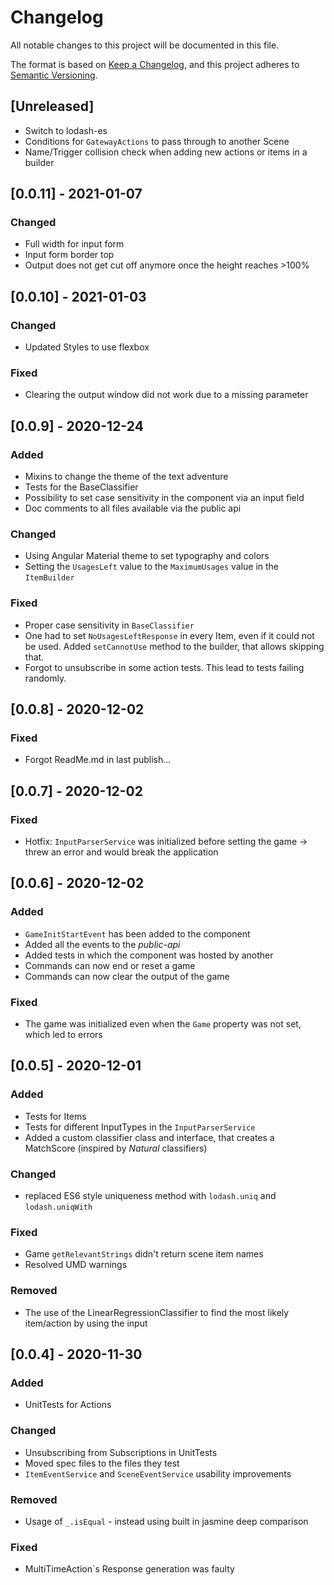 # Changelog #

All notable changes to this project will be documented in this file.

The format is based on [Keep a Changelog](https://keepachangelog.com/en/1.0.0/),
and this project adheres to [Semantic Versioning](https://semver.org/spec/v2.0.0.html).

## [Unreleased] ##

- Switch to lodash-es
- Conditions for `GatewayActions` to pass through to another Scene
- Name/Trigger collision check when adding new actions or items in a builder

## [0.0.11] - 2021-01-07 ##

### Changed ###

- Full width for input form
- Input form border top
- Output does not get cut off anymore once the height reaches >100%

## [0.0.10] - 2021-01-03 ##

### Changed ###

- Updated Styles to use flexbox

### Fixed ###

- Clearing the output window did not work due to a missing parameter

## [0.0.9] - 2020-12-24 ##

### Added ###

- Mixins to change the theme of the text adventure
- Tests for the BaseClassifier
- Possibility to set case sensitivity in the component via an input field
- Doc comments to all files available via the public api

### Changed ###

- Using Angular Material theme to set typography and colors
- Setting the `UsagesLeft` value to the `MaximumUsages` value in the `ItemBuilder`

### Fixed ###

- Proper case sensitivity in `BaseClassifier`
- One had to set `NoUsagesLeftResponse` in every Item, even if it could not be used. Added `setCannotUse` method to the builder, that allows skipping that.
- Forgot to unsubscribe in some action tests. This lead to tests failing randomly.

## [0.0.8] - 2020-12-02 ##

### Fixed ###

- Forgot ReadMe.md in last publish...

## [0.0.7] - 2020-12-02 ##

### Fixed ###

- Hotfix: `InputParserService` was initialized before setting the game -> threw an error and would break the application

## [0.0.6] - 2020-12-02 ##

### Added ###

- `GameInitStartEvent` has been added to the component
- Added all the events to the _public-api_
- Added tests in which the component was hosted by another
- Commands can now end or reset a game
- Commands can now clear the output of the game

### Fixed ###

- The game was initialized even when the `Game` property was not set, which led to errors

## [0.0.5] - 2020-12-01 ##

### Added ###

- Tests for Items
- Tests for different InputTypes in the `InputParserService`
- Added a custom classifier class and interface, that creates a MatchScore (inspired by _Natural_ classifiers)

### Changed ###

- replaced ES6 style uniqueness method with `lodash.uniq` and `lodash.uniqWith`

### Fixed ###

- Game `getRelevantStrings` didn't return scene item names
- Resolved UMD warnings

### Removed ###

- The use of the LinearRegressionClassifier to find the most likely item/action by using the input

## [0.0.4] - 2020-11-30 ##

### Added ###

- UnitTests for Actions

### Changed ###

- Unsubscribing from Subscriptions in UnitTests
- Moved spec files to the files they test
- `ItemEventService` and `SceneEventService` usability improvements

### Removed ###

- Usage of `_.isEqual` - instead using built in jasmine deep comparison

### Fixed ###

- MultiTimeAction`s Response generation was faulty
